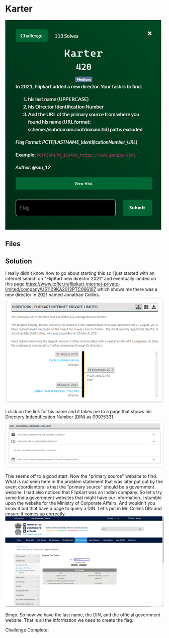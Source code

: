# Karter
![](images/problem.PNG)

## Files

## Solution
I really didn't know how to go about starting this so I just started with an internet search on "FlipKart new director 2021" and eventually landed on this page https://www.tofler.in/flipkart-internet-private-limited/company/U51109KA2012PTC066107 which shows me there was a new director in 2021 named Jonathan Collins.
![](images/ss_00.PNG)

I click on the link for his name and it takes me to a page that shows his Directory Indentification Number (DIN) as 09075331.
![](images/ss_01.PNG)

This seems off to a good start.  Now the "primary source" website to find.  What is not seen here in the problem statement that was later put out by the event coordiantors is that the "primary source" should be a government website.  I had also noticed that FlipKart was an Indian company.  So let's try some India government websites that might have our information.  I stumble upon the website for the Ministry of Corporate Affairs.  And wouldn't you know it but that have a page to query a DIN.  Let's put in Mr. Collins DIN and ensure it comes up correctly.
![](images/ss_02.PNG)

Bingo.  So now we have the last name, the DIN, and the official government website.  That is all the information we need to create the flag.

Challenge Complete!
